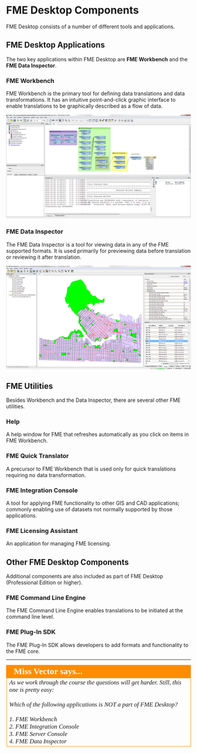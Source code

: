 # FME Desktop Components #
FME Desktop consists of a number of different tools and applications.

 
## FME Desktop Applications ##
The two key applications within FME Desktop are **FME Workbench** and the **FME Data Inspector**.

### FME Workbench ###
FME Workbench is the primary tool for defining data translations and data transformations. It has an intuitive point-and-click graphic interface to enable translations to be graphically described as a flow of data.

![](./Images/Img1.04.FMEWorkbench.png)

### FME Data Inspector ###
The FME Data Inspector is a tool for viewing data in any of the FME supported formats. It is used primarily for previewing data before translation or reviewing it after translation.

![](./Images/Img1.05.FMEDataInspector.png)

## FME Utilities ##
Besides Workbench and the Data Inspector, there are several other FME utilities.

### Help ###
A help window for FME that refreshes automatically as you click on items in FME Workbench.

### FME Quick Translator ###
A precursor to FME Workbench that is used only for quick translations requiring no data transformation.

### FME Integration Console ###
A tool for applying FME functionality to other GIS and CAD applications; commonly enabling use of datasets not normally supported by those applications.

### FME Licensing Assistant ###
An application for managing FME licensing.


## Other FME Desktop Components ##
Additional components are also included as part of FME Desktop (Professional Edition or higher).

### FME Command Line Engine ###
The FME Command Line Engine enables translations to be initiated at the command line level.

### FME Plug-In SDK ###
The FME Plug-In SDK allows developers to add formats and functionality to the FME core.


---
<!--Person X Says Section-->

<table style="border-spacing: 0px">
<tr>
<td style="vertical-align:middle;background-color:darkorange;border: 2px solid darkorange">
<i class="fa fa-quote-left fa-lg fa-pull-left fa-fw" style="color:white;padding-right: 12px;vertical-align:text-top"></i>
<span style="color:white;font-size:x-large;font-weight: bold;font-family:serif">Miss Vector says...</span>
</td>
</tr>

<tr>
<td style="border: 1px solid darkorange">
<span style="font-family:serif; font-style:italic; font-size:larger">
As we work through the course the questions will get harder. Still, this one is pretty easy: 
<br><br>Which of the following applications is NOT a part of FME Desktop?
<br><br>1. FME Workbench
<br>2. FME Integration Console
<br>3. FME Server Console
<br>4. FME Data Inspector
</span>
</td>
</tr>
</table>

